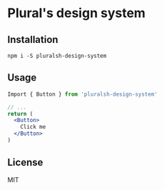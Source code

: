 # Plural's design system

## Installation

`npm i -S pluralsh-design-system`

## Usage

```jsx
Import { Button } from 'pluralsh-design-system'

// ...
return (
  <Button>
    Click me
  </Button>
)
```

## License

MIT
